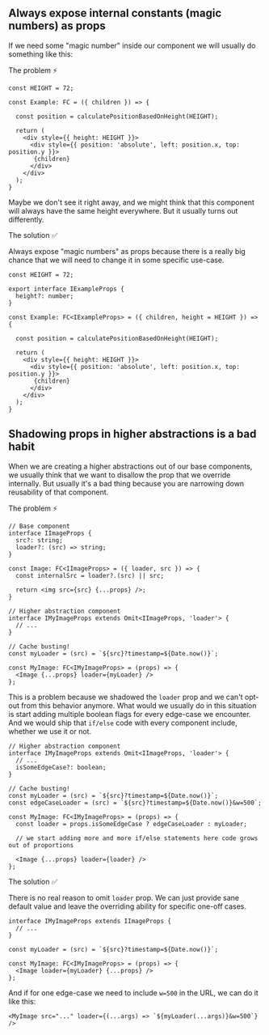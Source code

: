 ## Always expose internal constants (magic numbers) as props

If we need some "magic number" inside our component we will usually do something like this:

The problem ⚡

```tsx
const HEIGHT = 72;

const Example: FC = ({ children }) => {

  const position = calculatePositionBasedOnHeight(HEIGHT);

  return (
    <div style={{ height: HEIGHT }}>
      <div style={{ position: 'absolute', left: position.x, top: position.y }}>
       {children}
      </div>
    </div>
  );
}
```

Maybe we don't see it right away, and we might think that this component will always have the same height everywhere. But it usually turns out differently.

The solution ✅

Always expose "magic numbers" as props because there is a really big chance that we will need to change it in some specific use-case.

```tsx
const HEIGHT = 72;

export interface IExampleProps {
  height?: number;
}

const Example: FC<IExampleProps> = ({ children, height = HEIGHT }) => {

  const position = calculatePositionBasedOnHeight(HEIGHT);

  return (
    <div style={{ height: HEIGHT }}>
      <div style={{ position: 'absolute', left: position.x, top: position.y }}>
       {children}
      </div>
    </div>
  );
}
```

## Shadowing props in higher abstractions is a bad habit

When we are creating a higher abstractions out of our base components, we usually think that we want to disallow the prop that we override internally. But usually it's a bad thing because you are narrowing down reusability of that component.

The problem ⚡

```tsx
// Base component
interface IImageProps {
  src?: string;
  loader?: (src) => string;
}

const Image: FC<IImageProps> = ({ loader, src }) => {
  const internalSrc = loader?.(src) || src;

  return <img src={src} {...props} />;
}

// Higher abstraction component
interface IMyImageProps extends Omit<IImageProps, 'loader'> {
  // ...
}

// Cache busting!
const myLoader = (src) = `${src}?timestamp=${Date.now()}`;

const MyImage: FC<IMyImageProps> = (props) => {
  <Image {...props} loader={myLoader} />
};
```

This is a problem because we shadowed the `loader` prop and we can't opt-out from this behavior anymore.
What would we usually do in this situation is start adding multiple boolean flags for every edge-case we encounter.
And we would ship that `if/else` code with every component include, whether we use it or not.

```tsx
// Higher abstraction component
interface IMyImageProps extends Omit<IImageProps, 'loader'> {
  // ...
  isSomeEdgeCase?: boolean;
}

// Cache busting!
const myLoader = (src) = `${src}?timestamp=${Date.now()}`;
const edgeCaseLoader = (src) = `${src}?timestamp=${Date.now()}&w=500`;

const MyImage: FC<IMyImageProps> = (props) => {
  const loader = props.isSomeEdgeCase ? edgeCaseLoader : myLoader;

  // we start adding more and more if/else statements here code grows out of proportions

  <Image {...props} loader={loader} />
};
```

The solution ✅

There is no real reason to omit `loader` prop. We can just provide sane default value and leave the overriding ability for specific one-off cases.

```tsx
interface IMyImageProps extends IImageProps {
  // ...
}

const myLoader = (src) = `${src}?timestamp=${Date.now()}`;

const MyImage: FC<IMyImageProps> = (props) => {
  <Image loader={myLoader} {...props} />
};
```

And if for one edge-case we need to include `w=500` in the URL, we can do it like this:

```tsx
<MyImage src="..." loader={(...args) => `${myLoader(...args)}&w=500`} />
```
